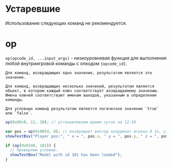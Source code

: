# Устаревшие

Использование следующих команд не рекомендуется.

# op

`op(opcode_id, ...input_args)` - низкоуровневая функция для выполнения любой внутриигровой команды с опкодом `{opcode_id}`.

  	Для команд, возвращающих одно значение, результатом является это значение.

	Для команд, возвращающих несколько значений, результатом является объект, в котором каждый ключ соответствует возвращаемому значению. Имена ключей соответствуют именам выходов, указанным в определении команды.

	Для условных команд результатом является логическое значение `true` или `false`.


```js
op(0x00c0, 12, 30); // устанавливаем время суток на 12:30
```

```js
var pos = op(0x0054, 0); // возвращает вектор координат игрока 0 {x, y, z}
showTextBox("Player pos:", " x = ", pos.x, " y = ", pos.y, " z = ", pos.z);
```

```js
if (op(0x0248, 101)) {
  // Проверяем условие.
  showTextBox("Model with id 101 has been loaded");
}
```